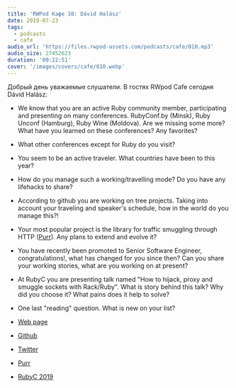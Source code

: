 ```yaml
---
title: 'RWPod Кафе 10: Dávid Halász'
date: 2019-07-23
tags:
  - podcasts
  - cafe
audio_url: 'https://files.rwpod-assets.com/podcasts/cafe/010.mp3'
audio_size: 27452623
duration: '00:22:51'
cover: '/images/covers/cafe/010.webp'
---
```


Добрый день уважаемые слушатели. В гостях RWpod Cafe сегодня Dávid Halász:

- We know that you are an active Ruby community member, participating and presenting on many conferences. RubyConf.by (Minsk), Ruby Unconf (Hamburg), Ruby Wine (Moldova). Are we missing some more? What have you learned on these conferences? Any favorites?
- What other conferences except for Ruby do you visit?
- You seem to be an active traveler. What countries have been to this year?
- How do you manage such a working/travelling mode? Do you have any lifehacks to share?
- According to github you are working on tree projects. Taking into account your traveling and speaker's schedule, how in the world do you manage this?!
- Your most popular project is the library for traffic smuggling through HTTP ([Purr](https://github.com/skateman/purr)). Any plans to extend and evolve it?
- You have recently been promoted to Senior Software Engineer, congratulations!, what has changed for you since then? Can you share your working stories, what are you working on at present?
- At RubyC you are presenting talk named "How to hijack, proxy and smuggle sockets with Rack/Ruby". What is story behind this talk? Why did you choose it? What pains does it help to solve?
- One last "reading" question. What is new on your list?

- [Web page](https://www.skateman.eu/)
- [Github](https://github.com/skateman)
- [Twitter](https://twitter.com/halaszdavid)
- [Purr](https://github.com/skateman/purr)
- [RubyC 2019](https://rubyc.eu/)
